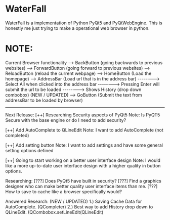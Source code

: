 # WaterFall
WaterFall is a implementation of Python PyQt5 and PyQtWebEngine. This is honestly me just trying to make a operational web browser in python.

# NOTE:
Current Browser functionality
--> BackButton (going backwards to previous websites)
--> ForwardButton (going forward to previous websites)
--> ReloadButton (reload the current webpage)
--> HomeButton (Load the homepage)
--> AddressBar (Load url that is in the address bar)
--------> Select All when clicked into the address bar
--------> Pressing Enter will submit the url to be loaded
--------> Shows History (drop down combobox) (NEW / UPDATED)
--> GoButton (Submit the text from addressBar to be loaded by browser)

-------------------------------------------------------------------------------------------------------------------------

Next Release:
[++] Researching Security aspects of PyQt5
Note: Is PyQT5 Secure with the base engine or do I need to add security? 

[++] Add AutoComplete to QLineEdit
Note: I want to add AutoComplete (not completed)

[++] Add setting button
Note: I want to add settings and have some general setting options defined

[++] Going to start working on a better user interface design
Note: I would like a more up-to-date user interface design with a higher quality in button options.

Researching: 
[???] Does PyQt5 have built in security?
[???] Find a graphics designer who can make better quality user interface items than me.
[???] How to save to cache like a browser specifically would? 

Answered Research: (NEW / UPDATED)
1.) Saving Cache Data for AutoComplete. 
(QCompleter)
2.)  Best way to add History drop down to QLineEdit. 
(QCombobox.setLineEdit(QLineEdit)
